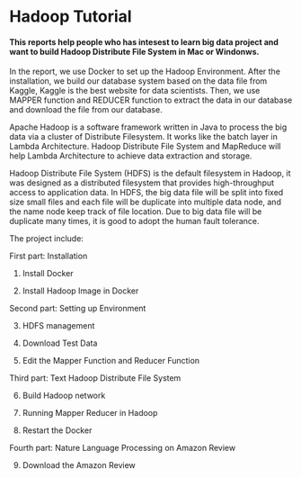 # Hadoop Tutorial

#### This reports help people who has intesest to learn big data project and want to build Hadoop Distribute File System in Mac or Windonws.


In the report, we use Docker to set up the Hadoop Environment. After the installation, we build our database system based on the data file from Kaggle, Kaggle is the best website for data scientists. Then, we use MAPPER function and REDUCER function to extract the data in our database and download the file from our database. 


Apache Hadoop is a software framework written in Java to process the big data via a cluster of Distribute Filesystem. It works like the batch layer in Lambda Architecture. Hadoop Distribute File System and MapReduce will help Lambda Architecture to achieve data extraction and storage.


Hadoop Distribute File System (HDFS) is the default filesystem in Hadoop, it was designed as a distributed filesystem that provides high-throughput access to application data. In HDFS, the big data file will be split into fixed size small files and each file will be duplicate into multiple data node, and the name node keep track of file location. Due to big data file will be duplicate many times, it is good to adopt the human fault tolerance.


The project include: 

First part: Installation

1. Install Docker
	
2. Install Hadoop Image in Docker

Second part: Setting up Environment

3. HDFS management

4. Download Test Data

5. Edit the Mapper Function and Reducer Function

Third part: Text Hadoop Distribute File System 

6. Build Hadoop network

7. Running Mapper Reducer in Hadoop
	
8. Restart the Docker

Fourth part: Nature Language Processing on Amazon Review

9. Download the Amazon Review



